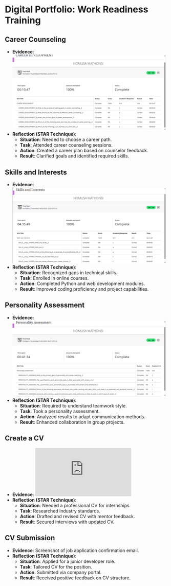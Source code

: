 # Digital Portfolio: Work Readiness Training  

## Career Counseling  
- **Evidence**: ![Image Alt](https://github.com/Nomusa6462/Work-Readiness-Portfolio/blob/0cb7fa351fdb2957dd4fe2d53b9af306e7592dac/Screenshot%202025-05-23%20205513.png)
- **Reflection (STAR Technique)**:  
  - **Situation**: Needed to choose a career path.  
  - **Task**: Attended career counseling sessions.  
  - **Action**: Created a career plan based on counselor feedback.  
  - **Result**: Clarified goals and identified required skills.  

## Skills and Interests  
- **Evidence**:![Image Alt](https://github.com/Nomusa6462/Work-Readiness-Portfolio/blob/d8c1164f9b4f9dc0421bc6e75da19a5d01bf1c5f/Screenshot%202025-05-23%20210449.png)  
- **Reflection (STAR Technique)**:  
  - **Situation**: Recognized gaps in technical skills.  
  - **Task**: Enrolled in online courses.  
  - **Action**: Completed Python and web development modules.  
  - **Result**: Improved coding proficiency and project capabilities.  

## Personality Assessment  
- **Evidence**:![Image Alt](https://github.com/Nomusa6462/Work-Readiness-Portfolio/blob/136768601212815a3e6edf9d10f01a703f79bf28/Screenshot%202025-05-23%20210559.png)  
- **Reflection (STAR Technique)**:  
  - **Situation**: Required to understand teamwork style.  
  - **Task**: Took a personality assessment.  
  - **Action**: Analyzed results to adapt communication methods.  
  - **Result**: Enhanced collaboration in group projects.  

## Create a CV  
- **Evidence**: ![Image Alt](https://github.com/Nomusa6462/Work-Readiness-Portfolio/blob/b72ecae47420e3d6ca274ec708dc4aec5068b445/NomusaM_CV.pdf)  
- **Reflection (STAR Technique)**:  
  - **Situation**: Needed a professional CV for internships.  
  - **Task**: Researched industry standards.  
  - **Action**: Drafted and revised CV with mentor feedback.  
  - **Result**: Secured interviews with updated CV.  

## CV Submission  
- **Evidence**: Screenshot of job application confirmation email.  
- **Reflection (STAR Technique)**:  
  - **Situation**: Applied for a junior developer role.  
  - **Task**: Tailored CV for the position.  
  - **Action**: Submitted via company portal.  
  - **Result**: Received positive feedback on CV structure.  

